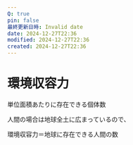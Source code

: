 ```yaml
---
Q: true
pin: false
最終更新日時: Invalid date
date: 2024-12-27T22:36
modified: 2024-12-27T22:36
created: 2024-12-27T22:36
---
```

# 環境収容力

単位面積あたりに存在できる個体数

人間の場合は地球全土に広まっているので、

環境収容力＝地球に存在できる人間の数